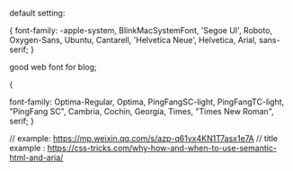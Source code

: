 



default setting:

{
    font-family: -apple-system, BlinkMacSystemFont, 'Segoe UI', Roboto, Oxygen-Sans, Ubuntu, Cantarell, 'Helvetica Neue', Helvetica, Arial, sans-serif;
}



good web font for blog;

{

font-family: Optima-Regular, Optima, PingFangSC-light, PingFangTC-light, "PingFang SC", Cambria, Cochin, Georgia, Times, "Times New Roman", serif;
}

// example: https://mp.weixin.qq.com/s/azp-q61vx4KN1T7asx1e7A
// title example : https://css-tricks.com/why-how-and-when-to-use-semantic-html-and-aria/





